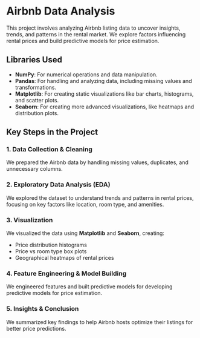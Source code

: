 # Airbnb Data Analysis

This project involves analyzing Airbnb listing data to uncover insights, trends, and patterns in the rental market. We explore factors influencing rental prices and build predictive models for price estimation.

## Libraries Used

- **NumPy**: For numerical operations and data manipulation.
- **Pandas**: For handling and analyzing data, including missing values and transformations.
- **Matplotlib**: For creating static visualizations like bar charts, histograms, and scatter plots.
- **Seaborn**: For creating more advanced visualizations, like heatmaps and distribution plots.

## Key Steps in the Project

### 1. Data Collection & Cleaning
We prepared the Airbnb data by handling missing values, duplicates, and unnecessary columns.

### 2. Exploratory Data Analysis (EDA)
We explored the dataset to understand trends and patterns in rental prices, focusing on key factors like location, room type, and amenities.

### 3. Visualization
We visualized the data using **Matplotlib** and **Seaborn**, creating:
- Price distribution histograms
- Price vs room type box plots
- Geographical heatmaps of rental prices

### 4. Feature Engineering & Model Building
We engineered features and built predictive models for developing predictive models for price estimation.

### 5. Insights & Conclusion
We summarized key findings to help Airbnb hosts optimize their listings for better price predictions.

